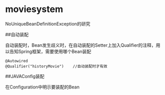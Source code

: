 # moviesystem
NoUniqueBeanDefinitionException的研究

##自动装配

自动装配时，Bean发生歧义时，在自动装配的Setter上加入Qualifier的注释，用以告知Spring框架，需要使用哪个Bean装配

    @Autowired
    @Qualifier("historyMovie")    //自动装配时才有效

##JAVAConfig装配

在Configuration中明示要装配的Bean
